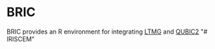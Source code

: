 # BRIC

BRIC provides an R environment for integrating [LTMG](https://academic.oup.com/nar/article/47/18/e111/5542876) and [QUBIC2](https://academic.oup.com/bioinformatics/advance-article/doi/10.1093/bioinformatics/btz692/5567116)
"# IRISCEM" 
